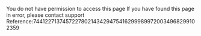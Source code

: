 You do not have permission to access this page If you have found this page in error, please contact support Reference:74412271374572278021434294754162999899720034968299102359
